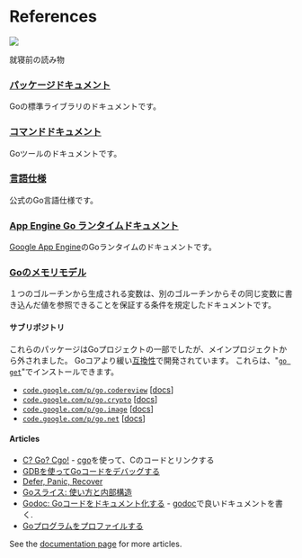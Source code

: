 <h1>References</h1>




<div id="nav"></div>




<img class="gopher" src="http://golang.org/doc/gopher/ref.png" />

<p>就寝前の読み物</p>

<div>

<h3 id="pkg"><a href="/pkg/pkg.md">パッケージドキュメント</a></h3>
<p>
Goの標準ライブラリのドキュメントです。
</p>

<h3 id="cmd"><a href="/doc/cmd.md">コマンドドキュメント</a></h3>
<p>
Goツールのドキュメントです。
</p>

<h3 id="spec"><a href="/ref/spec.md">言語仕様</a></h3>
<p>
公式のGo言語仕様です。
</p>

<h3 id="appengine"><a href="https://developers.google.com/appengine/docs/go/">App Engine Go ランタイムドキュメント</a></h3>
<p>
<a href="https://developers.google.com/appengine/">Google App Engine</a>のGoランタイムのドキュメントです。
</p>

<h3 id="go_mem"><a href="/ref/mem.md">Goのメモリモデル</a></h3>
<p>
１つのゴルーチンから生成される変数は、別のゴルーチンからその同じ変数に書き込んだ値を参照できることを保証する条件を規定したドキュメントです。
</p>

<h4 id="subrepos">サブリポジトリ</h4>

<p>
これらのパッケージはGoプロジェクトの一部でしたが、メインプロジェクトから外されました。
Goコアより緩い<a href="/doc/go1compat.md">互換性</a>で開発されています。
これらは、"<code><a href="/cmd/go/#Download_and_install_packages_and_dependencies">go get</a></code>"でインストールできます。
</p>

<ul>
<li><a href="http://code.google.com/p/go/source/browse?repo=codereview"><code>code.google.com/p/go.codereview</code></a> [<a href="http://gopkgdoc.appspot.com/pkg/code.google.com/p/go.codereview">docs</a>]
<li><a href="http://code.google.com/p/go/source/browse?repo=crypto"><code>code.google.com/p/go.crypto</code></a> [<a href="http://gopkgdoc.appspot.com/pkg/code.google.com/p/go.crypto">docs</a>]
<li><a href="http://code.google.com/p/go/source/browse?repo=image"><code>code.google.com/p/go.image</code></a> [<a href="http://gopkgdoc.appspot.com/pkg/code.google.com/p/go.image">docs</a>]
<li><a href="http://code.google.com/p/go/source/browse?repo=net"><code>code.google.com/p/go.net</code></a> [<a href="http://gopkgdoc.appspot.com/pkg/code.google.com/p/go.net">docs</a>]
</ul>

<h4 id="articles">Articles</h4>

<ul>
<li><a href="/doc/articles/c_go_cgo.html">C? Go? Cgo!</a> - <a href="/cmd/cgo.md">cgo</a>を使って、Cのコードとリンクする</li>
<li><a href="/doc/gdb.md">GDBを使ってGoコードをデバッグする</a></li>
<li><a href="/doc/articles/defer_panic_recover.html">Defer, Panic, Recover</a></li>
<li><a href="/doc/articles/slices_usage_and_internals.html">Goスライス: 使い方と内部構造</a></li>
<li><a href="/doc/articles/godoc_documenting_go_code.html">Godoc: Goコードをドキュメント化する</a> - <a href="/cmd/godoc.md">godoc</a>で良いドキュメントを書く.</li>
<li><a href="http://blog.golang.org/2011/06/profiling-go-programs.html">Goプログラムをプロファイルする</a></li>
</ul>

<p>
See the <a href="/doc/#articles">documentation page</a> for more articles.
</p>

</div>
